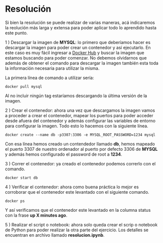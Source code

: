 # Resolución

Si bien la resolución se puede realizar de varias maneras, acá indicaremos la reolución más larga y extensa para poder aplicar todo lo aprendido hasta este punto.

1 ) Descargar la imagen de **MYSQL**: lo primero que deberíamos hacer es descargar la imagen para poder crear un contenedor y así ejecutarlo. En este caso es muy fácil ingresar a [Docker Hub](https://hub.docker.com/) y buscar la imagen que estamos buscando para poder comenzar. No debemos olvidarnos que además de obtener el comando para descargar la imagen también esta toda la información necesaria para utilizar la misma.

La primera línea de comando a utilizar sería:

```
docker pull mysql
```
Al no incluir ningún tag estaríamos descargando la última versión de la imagen.

2 ) Crear el contenedor: ahora una vez que descargamos la imagen vamos a proceder a crear el contenedor, mapear los puertos para poder acceder desde afuera del contenedor y además configurar las variables de entorno para configurar la imagen. Todo esto lo hacemos con la siguiente línea.

```
docker create --name db -p3307:3306 -e MYSQL_ROOT_PASSWORD=1234 mysql
```

Con esa línea hemos creado un contendedor llamado **db**, hemos mapeado el puerto 3307 de nuestro ordenador al puerto por defecto 3306 de **MYSQL** y además hemos configurado el password de root a **1234**.

3 ) Correr el contenedor: ya creado el contenedor podemos correrlo con el comando.

```
docker start db
```

4 ) Verificar el contenedor: ahora como buena práctica lo mejor es corroborar que el contenedor este levantado con el siguiente comando.

```
docker ps 
```

Y así verificamos que el contenedor este levantado en la columna status con la frase **up X minutes ago**.

5 ) Realizar el script o notebook: ahora solo queda crear el scrip o notebook de Python para poder realizar la otra parte del ejercicio. Los detalles se encuentran en archivo llamado **resolucion.ipynb**.